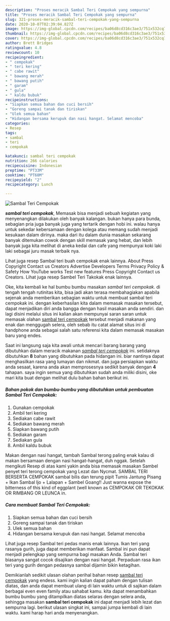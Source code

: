 ```yaml
---
description: "Proses meracik Sambal Teri Cempokak yang sempurna"
title: "Proses meracik Sambal Teri Cempokak yang sempurna"
slug: 321-proses-meracik-sambal-teri-cempokak-yang-sempurna
date: 2020-10-07T02:39:04.827Z
image: https://img-global.cpcdn.com/recipes/ba06d8cd316c3ae3/751x532cq70/sambal-teri-cempokak-foto-resep-utama.jpg
thumbnail: https://img-global.cpcdn.com/recipes/ba06d8cd316c3ae3/751x532cq70/sambal-teri-cempokak-foto-resep-utama.jpg
cover: https://img-global.cpcdn.com/recipes/ba06d8cd316c3ae3/751x532cq70/sambal-teri-cempokak-foto-resep-utama.jpg
author: Brett Bridges
ratingvalue: 4.8
reviewcount: 10
recipeingredient:
- " cempokak"
- " teri kering"
- " cabe rawit"
- " bawang merah"
- " bawang putih"
- " garam"
- " gula"
- " kaldu bubuk"
recipeinstructions:
- "Siapkan semua bahan dan cuci bersih"
- "Goreng sampai tanak dan tiriskan"
- "Ulek semua bahan"
- "Hidangan bersama kerupuk dan nasi hangat. Selamat mencoba"
categories:
- Resep
tags:
- sambal
- teri
- cempokak

katakunci: sambal teri cempokak 
nutrition: 266 calories
recipecuisine: Indonesian
preptime: "PT33M"
cooktime: "PT60M"
recipeyield: "2"
recipecategory: Lunch

---
```



![Sambal Teri Cempokak](https://img-global.cpcdn.com/recipes/ba06d8cd316c3ae3/751x532cq70/sambal-teri-cempokak-foto-resep-utama.jpg)

<b><i>sambal teri cempokak</i></b>, Memasak bisa menjadi sebuah kegiatan yang menyenangkan dilakukan oleh banyak kalangan. bukan hanya para bunda, sebagian pria juga banyak juga yang tertarik dengan hobi ini. walau hanya untuk sekedar kebersamaan dengan kolega atau memang sudah menjadi kesukaan dalam dirinya. maka dari itu dalam dunia masakan sekarang banyak ditemukan cowok dengan skill memasak yang hebat, dan lebih banyak juga kita melihat di aneka kedai dan cafe yang mempunyai koki laki laki sebagai juru masak terbaik nya.

Lihat juga resep Sambal teri buah cempokak enak lainnya. About Press Copyright Contact us Creators Advertise Developers Terms Privacy Policy &amp; Safety How YouTube works Test new features Press Copyright Contact us Creators. Lihat juga resep Sambel Teri Takokak enak lainnya.

Oke, kita kembali ke hal bumbu bumbu masakan <i>sambal teri cempokak</i>. di tengah tengah rutinitas kita, bisa jadi akan terasa membahagiakan apabila sejenak anda memberikan sebagian waktu untuk membuat sambal teri cempokak ini. dengan keberhasilan kita dalam memasak masakan tersebut, dapat menjadikan diri anda bangga dengan hasil masakan anda sendiri. dan lagi disini melalui situs ini kalian akan mempunyai saran saran untuk memasak olahan <u>sambal teri cempokak</u> tersebut menjadi makanan yang enak dan menggugah selera, oleh sebab itu catat alamat situs ini di handphone anda sebagai salah satu referensi kita dalam memasak masakan baru yang endes.


Saat ini langsung saja kita awali untuk mencari barang barang yang dibutuhkan dalam meracik makanan <u><i>sambal teri cempokak</i></u> ini. setidaknya dibutuhkan <b>8</b> bahan yang dibutuhkan pada hidangan ini. biar nantinya dapat menghasilkan rasa yang lumayan dan nikmat. dan juga persiapkan waktu anda sesaat, karena anda akan memprosesnya sedikit banyak dengan <b>4</b> tahapan. saya ingin semua yang dibutuhkan sudah anda miliki disini, oke mari kita buat dengan melihat dulu bahan bahan berikut ini.

<!--inarticleads1-->

##### Bahan pokok dan bumbu-bumbu yang dibutuhkan untuk pembuatan Sambal Teri Cempokak:

1. Gunakan  cempokak
1. Ambil  teri kering
1. Sediakan  cabe rawit
1. Sediakan  bawang merah
1. Siapkan  bawang putih
1. Sediakan  garam
1. Sediakan  gula
1. Ambil  kaldu bubuk


Makan dengan nasi hangat, tambah Sambal terong paling enak kalau di makan bersamaan dengan nasi hangat-hangat, duh nggak. Setelah mengikuti Resep di atas kami yakin anda bisa memasak masakan Sambel penyet teri terong cempokak yang Lezat dan Nycmat. SAMBAL TERI BERSERTA CEMPOKAK sambal bilis dan terung pipit Tumis Jantung Pisang + Ikan Sambal Ijo + Lalapan + Sambel Goang!! Just wanna expose the bitterness of this kind of eggplant (well known as CEMPOKAK OR TEKOKAK OR RIMBANG OR LEUNCA in. 

<!--inarticleads2-->

##### Cara membuat Sambal Teri Cempokak:

1. Siapkan semua bahan dan cuci bersih
1. Goreng sampai tanak dan tiriskan
1. Ulek semua bahan
1. Hidangan bersama kerupuk dan nasi hangat. Selamat mencoba


Lihat juga resep Sambal teri pedas manis enak lainnya. Ikan teri yang rasanya gurih, juga dapat memberikan manfaat. Sambal ini pun dapat menjadi pelengkap yang sempurna bagi masakan Anda. Sambal teri biasanya sangat cocok disajikan dengan nasi hangat. Perpaduan rasa ikan teri yang gurih dengan pedasnya sambal dijamin bikin ketagihan. 

Demikianlah sedikit ulasan olahan perihal bahan resep <u>sambal teri cempokak</u> yang endess. kami ingin kalian dapat paham dengan tulisan diatas, dan anda dapat membuat ulang di lain waktu untuk di sajikan dalam berbagai even even family atau sahabat kamu. kita dapat menambahkan bumbu bumbu yang ditampilkan diatas selaras dengan selera anda, sehingga masakan <b>sambal teri cempokak</b> ini dapat menjadi lebih lezat dan sempurna lagi. berikut ulasan singkat ini, sampai jumpa kembali di lain waktu. kami harap hari anda menyenangkan.
